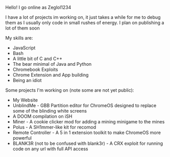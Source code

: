 Hello!
I go online as Zeglol1234

I have a lot of projects im working on, it just takes a while for me to debug them as I usually only code
in small rushes of energy. I plan on publishing a lot of them soon

My skills are:
- JavaScript
- Bash
- A little bit of C and C++
- The bear minimal of Java and Python
- Chromebook Exploits
- Chrome Extension and App building
- Being an idiot

Some projects I'm working on (note some are not yet public):
- My Website
- UnblindMe - GBB Partition editor for ChromeOS designed to replace some of the blinding white screens
- A DOOM compilation on iSH
- Miner - A cookie clicker mod for adding a mining minigame to the mines
- Polus - A SH1mmer-like kit for recomod
- Remote Controller - A 5 in 1 extension toolkit to make ChromeOS more powerful
- BLANK3R (not to be confused with blank3r) - A CRX exploit for running code on any url with full API access
